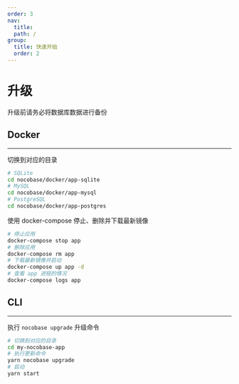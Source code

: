 ```yaml
---
order: 3
nav:
  title: 
  path: /
group:
  title: 快速开始
  order: 2
---
```


# 升级

升级前请务必将数据库数据进行备份

## Docker

---

切换到对应的目录

```bash
# SQLite
cd nocobase/docker/app-sqlite
# MySQL
cd nocobase/docker/app-mysql
# PostgreSQL
cd nocobase/docker/app-postgres
```

使用 docker-compose 停止、删除并下载最新镜像

```bash
# 停止应用
docker-compose stop app
# 删除应用
docker-compose rm app
# 下载最新镜像并启动
docker-compose up app -d
# 查看 app 进程的情况
docker-compose logs app
```

## CLI

---

执行 `nocobase upgrade` 升级命令

```bash
# 切换到对应的目录
cd my-nocobase-app
# 执行更新命令
yarn nocobase upgrade
# 启动
yarn start
```
